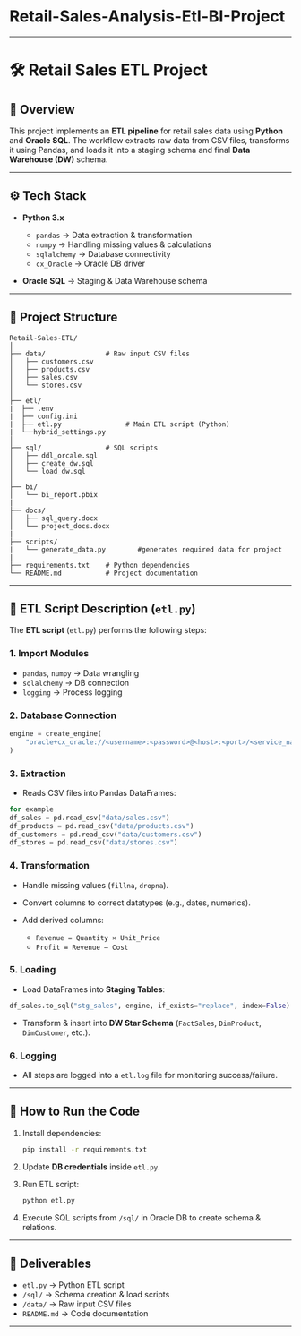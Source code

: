 # Retail-Sales-Analysis-Etl-BI-Project
---

# 🛠️ Retail Sales ETL Project

## 📌 Overview

This project implements an **ETL pipeline** for retail sales data using **Python** and **Oracle SQL**. The workflow extracts raw data from CSV files, transforms it using Pandas, and loads it into a staging schema and final **Data Warehouse (DW)** schema.

---

## ⚙️ Tech Stack

* **Python 3.x**

  * `pandas` → Data extraction & transformation
  * `numpy` → Handling missing values & calculations
  * `sqlalchemy` → Database connectivity
  * `cx_Oracle` → Oracle DB driver
* **Oracle SQL** → Staging & Data Warehouse schema

---

## 📂 Project Structure

```
Retail-Sales-ETL/
│
├── data/               # Raw input CSV files
│   ├── customers.csv
│   ├── products.csv
│   ├── sales.csv
│   └── stores.csv
│
├── etl/
|  ├── .env
|  ├── config.ini
|  ├── etl.py                # Main ETL script (Python)
|  └──hybrid_settings.py            
│
├── sql/                # SQL scripts
│   ├── ddl_orcale.sql
│   ├── create_dw.sql
│   └── load_dw.sql
│
├── bi/
│   └── bi_report.pbix
|
├── docs/
│   ├── sql_query.docx
│   └── project_docs.docx
|
├── scripts/
|   └── generate_data.py        #generates required data for project
|
├── requirements.txt    # Python dependencies
└── README.md           # Project documentation
```

---

## 🔄 ETL Script Description (`etl.py`)

The **ETL script** (`etl.py`) performs the following steps:

### 1. **Import Modules**

* `pandas`, `numpy` → Data wrangling
* `sqlalchemy` → DB connection
* `logging` → Process logging

### 2. **Database Connection**

```python
engine = create_engine(
    "oracle+cx_oracle://<username>:<password>@<host>:<port>/<service_name>"
)
```

### 3. **Extraction**

* Reads CSV files into Pandas DataFrames:
```python
for example
df_sales = pd.read_csv("data/sales.csv")
df_products = pd.read_csv("data/products.csv")
df_customers = pd.read_csv("data/customers.csv")
df_stores = pd.read_csv("data/stores.csv")
```

### 4. **Transformation**

* Handle missing values (`fillna`, `dropna`).
* Convert columns to correct datatypes (e.g., dates, numerics).
* Add derived columns:

  * `Revenue = Quantity × Unit_Price`
  * `Profit = Revenue – Cost`

### 5. **Loading**

* Load DataFrames into **Staging Tables**:

```python
df_sales.to_sql("stg_sales", engine, if_exists="replace", index=False)
```

* Transform & insert into **DW Star Schema** (`FactSales`, `DimProduct`, `DimCustomer`, etc.).

### 6. **Logging**

* All steps are logged into a `etl.log` file for monitoring success/failure.

---

## 🚀 How to Run the Code

1. Install dependencies:

   ```bash
   pip install -r requirements.txt
   ```
2. Update **DB credentials** inside `etl.py`.
3. Run ETL script:

   ```bash
   python etl.py
   ```
4. Execute SQL scripts from `/sql/` in Oracle DB to create schema & relations.

---

## 📜 Deliverables

* `etl.py` → Python ETL script
* `/sql/` → Schema creation & load scripts
* `/data/` → Raw input CSV files
* `README.md` → Code documentation

---
